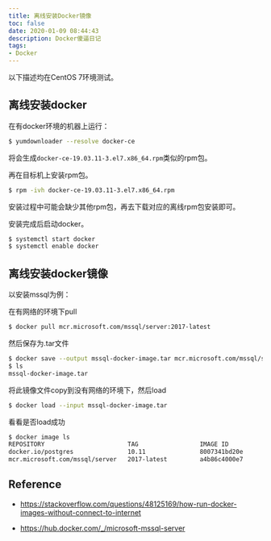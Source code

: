 ```yaml
---
title: 离线安装Docker镜像
toc: false
date: 2020-01-09 08:44:43
description: Docker傻逼日记
tags:
- Docker
---
```




以下描述均在CentOS 7环境测试。

## 离线安装docker

在有docker环境的机器上运行：

```bash
$ yumdownloader --resolve docker-ce
```

将会生成`docker-ce-19.03.11-3.el7.x86_64.rpm`类似的rpm包。

再在目标机上安装rpm包。

```bash
$ rpm -ivh docker-ce-19.03.11-3.el7.x86_64.rpm
```

安装过程中可能会缺少其他rpm包，再去下载对应的离线rpm包安装即可。

安装完成后启动docker。

```bash
$ systemctl start docker
$ systemctl enable docker
```

## 离线安装docker镜像

以安装mssql为例：

在有网络的环境下pull

```bash
$ docker pull mcr.microsoft.com/mssql/server:2017-latest
```

然后保存为.tar文件

```bash
$ docker save --output mssql-docker-image.tar mcr.microsoft.com/mssql/server
$ ls
mssql-docker-image.tar
```

将此镜像文件copy到没有网络的环境下，然后load

```bash
$ docker load --input mssql-docker-image.tar 
```

看看是否load成功

```bash
$ docker image ls
REPOSITORY                       TAG                 IMAGE ID            CREATED             SIZE
docker.io/postgres               10.11               8007341bd20e        11 days ago         250 MB
mcr.microsoft.com/mssql/server   2017-latest         a4b86c4000e7        5 weeks ago         1.4 GB
```

## Reference

-  https://stackoverflow.com/questions/48125169/how-run-docker-images-without-connect-to-internet 

-  https://hub.docker.com/_/microsoft-mssql-server 